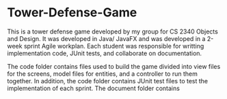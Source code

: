 # Tower-Defense-Game

This is a tower defense game developed by my group for CS 2340 Objects and Design. It was developed in Java/ JavaFX and was developed in a 2-week sprint Agile workplan. Each student was responsible for writting implementation code, JUnit tests, and collaborate on documentation.


The code folder contains files used to build the game divided into view files for the screens, model files for entities, and a controller to run them together. In addition, the code folder contains JUnit test files to test the implementation of each sprint. The document folder contains 

